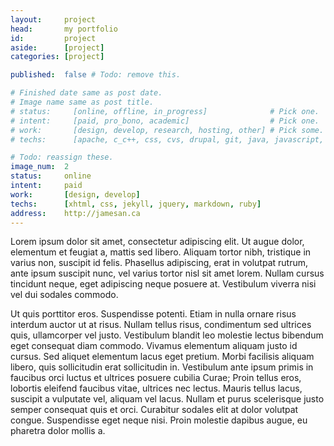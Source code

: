```yaml
---
layout:     project
head:       my portfolio
id:         project
aside:      [project]
categories: [project]

published:  false # Todo: remove this.

# Finished date same as post date.
# Image name same as post title.
# status:     [online, offline, in_progress]              # Pick one.
# intent:     [paid, pro_bono, academic]                  # Pick one.
# work:       [design, develop, research, hosting, other] # Pick some.
# techs:      [apache, c_c++, css, cvs, drupal, git, java, javascript, jekyll, jquery, linux, markdown, mssql, mysql, nginx, php, pylons, python, ruby, sqlite, svn, unity, vba, xhtml] # Pick some.

# Todo: reassign these.
image_num:  2
status:     online
intent:     paid
work:       [design, develop]
techs:      [xhtml, css, jekyll, jquery, markdown, ruby]
address:    http://jamesan.ca
---
```

Lorem ipsum dolor sit amet, consectetur adipiscing elit. Ut augue dolor, elementum et feugiat a, mattis sed libero. Aliquam tortor nibh, tristique in varius non, suscipit id felis. Phasellus adipiscing, erat in volutpat rutrum, ante ipsum suscipit nunc, vel varius tortor nisl sit amet lorem. Nullam cursus tincidunt neque, eget adipiscing neque posuere at. Vestibulum viverra nisi vel dui sodales commodo.

Ut quis porttitor eros. Suspendisse potenti. Etiam in nulla ornare risus interdum auctor ut at risus. Nullam tellus risus, condimentum sed ultrices quis, ullamcorper vel justo. Vestibulum blandit leo molestie lectus bibendum eget consequat diam commodo. Vivamus elementum aliquam justo id cursus. Sed aliquet elementum lacus eget pretium. Morbi facilisis aliquam libero, quis sollicitudin erat sollicitudin in. Vestibulum ante ipsum primis in faucibus orci luctus et ultrices posuere cubilia Curae; Proin tellus eros, lobortis eleifend faucibus vitae, ultrices nec lectus. Mauris tellus lacus, suscipit a vulputate vel, aliquam vel lacus. Nullam et purus scelerisque justo semper consequat quis et orci. Curabitur sodales elit at dolor volutpat congue. Suspendisse eget neque nisi. Proin molestie dapibus augue, eu pharetra dolor mollis a.